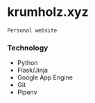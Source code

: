 # krumholz.xyz
    Personal website

### Technology
* Python
* Flask/Jinja
* Google App Engine
* Git
* Pipenv
